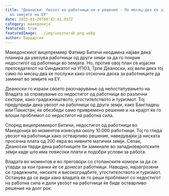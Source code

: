 ```yaml
---
title: "Деаноски: Увозот на работници не е решение - По месец-два ќе заминат и
  во земјите на ЕУ"
date: 2023-03-20T00:42:41.957Z
category: македонија
featured: true
featuredImage: ../img/uvoznarab.png.webp
author: Вардарски
---
```


Македонскиот вицепремиер Фатмир Битичи неодамна најави дека планира да увезува работници од други земји за да го покрие недостигот од работници во земјата. Но, против овој план се изјасни претседателот на Синдикатот на УПОЗ, Трпе Деаноски, кој вели дека тој само по месец-два ќе послужи како отскочна даска за работниците да заминат во земјите на ЕУ.

Деаноски го изрази своето разочарување од непостапувањето на Владата за справување со недостигот од работници во различни сектори, како градежништвото, угостителството и туризмот. Тој предупреди дека увозот на работници од други земји, како Бангладеш или Пакистан, ќе обезбеди само привремено решение и на крајот ќе го влоши проблемот со недостигот на работна сила.

Според вицепремиерот Битичи, недостигот од работници во Македонија во моментов изнесува околу 10.000 работници. Тој го гледа увозот на работници како остварливо решение, наведувајќи ја ниската просечна плата од 200 евра во нивните матични земји. Сепак, Деаноски тврди дека работниците би заминале во западноевропските земји каде што има повисоки плати и подобри услови за работа.

Владата во моментов е во преговори со стопанските комори за да се утврди за кои гранки ќе се донесат работници. Наводно, најзагрозени се градежните, ниските и високоградбите, угостителството и туризмот. Останува да се види како владата ќе го реши проблемот со недостигот на работна сила и дали увозот на работници ќе биде остварливо решение на долг рок.
